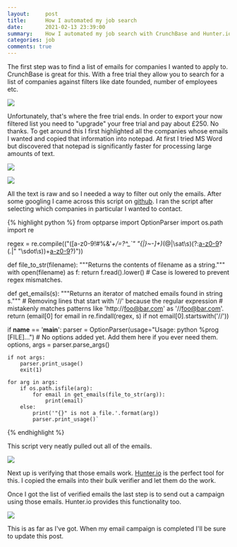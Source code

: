 ```yaml
---
layout:     post
title:      How I automated my job search   
date:       2021-02-13 23:39:00
summary:    How I automated my job search with CrunchBase and Hunter.io
categories: job
comments: true
---
```


The first step was to find a list of emails for companies I wanted to apply to. CrunchBase is great for this. With a free trial they allow you to search for a list of companies against filters like date founded, number of employees etc.

![](https://www.bgigurtsis.com/pictures/posts/jobs/crunchbase1.png)

Unfortunately, that's where the free trial ends. In order to export your now filtered list you need to "upgrade" your free trial and pay about £250. No thanks. To get around this I first highlighted all the companies whose emails I wanted and copied that information into notepad. At first I tried MS Word but discovered that notepad is significantly faster for processing large amounts of text.

![](https://www.bgigurtsis.com/pictures/posts/jobs/crunchbase2.png)

![](https://www.bgigurtsis.com/pictures/posts/jobs/emails1.png)

All the text is raw and so I needed a way to filter out only the emails. After some googling I came across this script on [github](https://gist.github.com/dideler/5219706). I ran the script after selecting which companies in particular I wanted to contact.

{% highlight python %}
from optparse import OptionParser
import os.path
import re

regex = re.compile(("([a-z0-9!#$%&'*+\/=?^_`{|}~-]+(?:\.[a-z0-9!#$%&'*+\/=?^_`"
                    "{|}~-]+)*(@|\sat\s)(?:[a-z0-9](?:[a-z0-9-]*[a-z0-9])?(\.|"
                    "\sdot\s))+[a-z0-9](?:[a-z0-9-]*[a-z0-9])?)"))

def file_to_str(filename):
    """Returns the contents of filename as a string."""
    with open(filename) as f:
        return f.read().lower() # Case is lowered to prevent regex mismatches.

def get_emails(s):
    """Returns an iterator of matched emails found in string s."""
    # Removing lines that start with '//' because the regular expression
    # mistakenly matches patterns like 'http://foo@bar.com' as '//foo@bar.com'.
    return (email[0] for email in re.findall(regex, s) if not email[0].startswith('//'))

if __name__ == '__main__':
    parser = OptionParser(usage="Usage: python %prog [FILE]...")
    # No options added yet. Add them here if you ever need them.
    options, args = parser.parse_args()

    if not args:
        parser.print_usage()
        exit(1)

    for arg in args:
        if os.path.isfile(arg):
            for email in get_emails(file_to_str(arg)):
                print(email)
        else:
            print('"{}" is not a file.'.format(arg))
            parser.print_usage()`
{% endhighlight %}

This script very neatly pulled out all of the emails.

![](https://www.bgigurtsis.com/pictures/posts/jobs/powershell.jpg)

Next up is verifying that those emails work. [Hunter.io](http://www.hunter.io) is the perfect tool for this. I copied the emails into their bulk verifier and let them do the work.

Once I got the list of verified emails the last step is to send out a campaign using those emails. Hunter.io provides this functionality too.

![](https://www.bgigurtsis.com/pictures/posts/jobs/hunter2.png)

This is as far as I've got. When my email campaign is completed I'll be sure to update this post.
